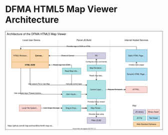 # DFMA HTML5 Map Viewer Architecture

![Architecture Diagram - Parcelled JS running a renderer using P5, and a parser using Pako and Zlib](./diagrams/architecture.drawio.svg)
